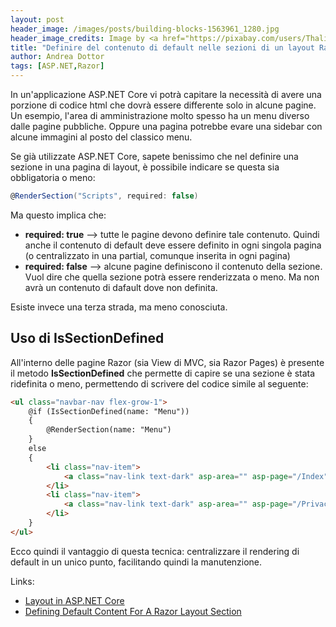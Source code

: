 ```yaml
---
layout: post
header_image: /images/posts/building-blocks-1563961_1280.jpg
header_image_credits: Image by <a href="https://pixabay.com/users/Thaliesin-2168464/?utm_source=link-attribution&amp;utm_medium=referral&amp;utm_campaign=image&amp;utm_content=1563961">Thaliesin</a> from <a href="https://pixabay.com/?utm_source=link-attribution&amp;utm_medium=referral&amp;utm_campaign=image&amp;utm_content=1563961">Pixabay</a>
title: "Definire del contenuto di default nelle sezioni di un layout Razor"
author: Andrea Dottor
tags: [ASP.NET,Razor]
---
```


In un'applicazione ASP&#46;NET Core vi potrà capitare la necessità di avere una porzione di codice html che dovrà essere differente solo in alcune pagine. Un esempio, l'area di amministrazione molto spesso ha un menu diverso dalle pagine pubbliche. Oppure una pagina potrebbe evare una sidebar con alcune immagini al posto del classico menu.

<!--more-->
Se già utilizzate ASP&#46;NET Core, sapete benissimo che nel definire una sezione in una pagina di layout, è possibile indicare se questa sia obbligatoria o meno:

```cs
@RenderSection("Scripts", required: false)
```

Ma questo implica che:
- **required: true** --> tutte le pagine devono definire tale contenuto. Quindi anche il contenuto di default deve essere definito in ogni singola pagina (o centralizzato in una partial, comunque inserita in ogni pagina)
- **required: false** --> alcune pagine definiscono il contenuto della sezione. Vuol dire che quella sezione potrà essere renderizzata o meno. Ma non avrà un contenuto di dafault dove non definita.

Esiste invece una terza strada, ma meno conosciuta.

## Uso di IsSectionDefined

All'interno delle pagine Razor (sia View di MVC, sia Razor Pages) è presente il metodo **IsSectionDefined** che permette di capire se una sezione è stata ridefinita o meno, permettendo di scrivere del codice simile al seguente:

```html
<ul class="navbar-nav flex-grow-1">
    @if (IsSectionDefined(name: "Menu"))
    {
        @RenderSection(name: "Menu")
    }
    else
    {
        <li class="nav-item">
            <a class="nav-link text-dark" asp-area="" asp-page="/Index">Home</a>
        </li>
        <li class="nav-item">
            <a class="nav-link text-dark" asp-area="" asp-page="/Privacy">Privacy</a>
        </li>
    }
</ul>
```

Ecco quindi il vantaggio di questa tecnica: centralizzare il rendering di default in un unico punto, facilitando quindi la manutenzione.


Links:
- [Layout in ASP.NET Core](https://docs.microsoft.com/en-us/aspnet/core/mvc/views/layout?view=aspnetcore-2.2)
- [Defining Default Content For A Razor Layout Section](https://haacked.com/archive/2011/03/05/defining-default-content-for-a-razor-layout-section.aspx/)

